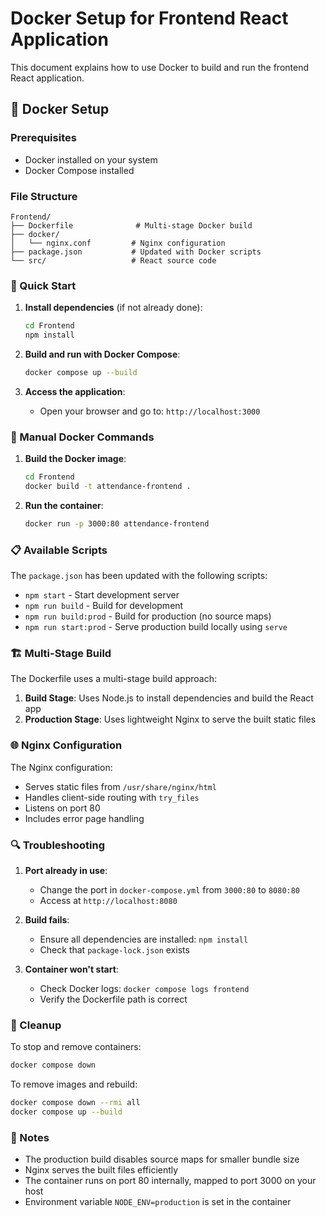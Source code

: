 # Docker Setup for Frontend React Application

This document explains how to use Docker to build and run the frontend React application.

## 🐳 Docker Setup

### Prerequisites
- Docker installed on your system
- Docker Compose installed

### File Structure
```
Frontend/
├── Dockerfile              # Multi-stage Docker build
├── docker/
│   └── nginx.conf         # Nginx configuration
├── package.json           # Updated with Docker scripts
└── src/                   # React source code
```

### 🚀 Quick Start

1. **Install dependencies** (if not already done):
   ```bash
   cd Frontend
   npm install
   ```

2. **Build and run with Docker Compose**:
   ```bash
   docker compose up --build
   ```

3. **Access the application**:
   - Open your browser and go to: `http://localhost:3000`

### 🔧 Manual Docker Commands

1. **Build the Docker image**:
   ```bash
   cd Frontend
   docker build -t attendance-frontend .
   ```

2. **Run the container**:
   ```bash
   docker run -p 3000:80 attendance-frontend
   ```

### 📋 Available Scripts

The `package.json` has been updated with the following scripts:

- `npm start` - Start development server
- `npm run build` - Build for development
- `npm run build:prod` - Build for production (no source maps)
- `npm run start:prod` - Serve production build locally using `serve`

### 🏗️ Multi-Stage Build

The Dockerfile uses a multi-stage build approach:

1. **Build Stage**: Uses Node.js to install dependencies and build the React app
2. **Production Stage**: Uses lightweight Nginx to serve the built static files

### 🌐 Nginx Configuration

The Nginx configuration:
- Serves static files from `/usr/share/nginx/html`
- Handles client-side routing with `try_files`
- Listens on port 80
- Includes error page handling

### 🔍 Troubleshooting

1. **Port already in use**:
   - Change the port in `docker-compose.yml` from `3000:80` to `8080:80`
   - Access at `http://localhost:8080`

2. **Build fails**:
   - Ensure all dependencies are installed: `npm install`
   - Check that `package-lock.json` exists

3. **Container won't start**:
   - Check Docker logs: `docker compose logs frontend`
   - Verify the Dockerfile path is correct

### 🧹 Cleanup

To stop and remove containers:
```bash
docker compose down
```

To remove images and rebuild:
```bash
docker compose down --rmi all
docker compose up --build
```

### 📝 Notes

- The production build disables source maps for smaller bundle size
- Nginx serves the built files efficiently
- The container runs on port 80 internally, mapped to port 3000 on your host
- Environment variable `NODE_ENV=production` is set in the container
